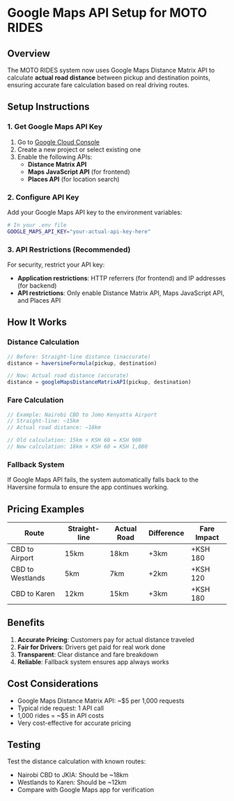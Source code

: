 # Google Maps API Setup for MOTO RIDES

## Overview
The MOTO RIDES system now uses Google Maps Distance Matrix API to calculate **actual road distance** between pickup and destination points, ensuring accurate fare calculation based on real driving routes.

## Setup Instructions

### 1. Get Google Maps API Key
1. Go to [Google Cloud Console](https://console.cloud.google.com/)
2. Create a new project or select existing one
3. Enable the following APIs:
   - **Distance Matrix API**
   - **Maps JavaScript API** (for frontend)
   - **Places API** (for location search)

### 2. Configure API Key
Add your Google Maps API key to the environment variables:

```bash
# In your .env file
GOOGLE_MAPS_API_KEY="your-actual-api-key-here"
```

### 3. API Restrictions (Recommended)
For security, restrict your API key:
- **Application restrictions**: HTTP referrers (for frontend) and IP addresses (for backend)
- **API restrictions**: Only enable Distance Matrix API, Maps JavaScript API, and Places API

## How It Works

### Distance Calculation
```typescript
// Before: Straight-line distance (inaccurate)
distance = haversineFormula(pickup, destination)

// Now: Actual road distance (accurate)
distance = googleMapsDistanceMatrixAPI(pickup, destination)
```

### Fare Calculation
```typescript
// Example: Nairobi CBD to Jomo Kenyatta Airport
// Straight-line: ~15km
// Actual road distance: ~18km

// Old calculation: 15km × KSH 60 = KSH 900
// New calculation: 18km × KSH 60 = KSH 1,080
```

### Fallback System
If Google Maps API fails, the system automatically falls back to the Haversine formula to ensure the app continues working.

## Pricing Examples

| Route | Straight-line | Actual Road | Difference | Fare Impact |
|-------|---------------|-------------|------------|-------------|
| CBD to Airport | 15km | 18km | +3km | +KSH 180 |
| CBD to Westlands | 5km | 7km | +2km | +KSH 120 |
| CBD to Karen | 12km | 15km | +3km | +KSH 180 |

## Benefits

1. **Accurate Pricing**: Customers pay for actual distance traveled
2. **Fair for Drivers**: Drivers get paid for real work done
3. **Transparent**: Clear distance and fare breakdown
4. **Reliable**: Fallback system ensures app always works

## Cost Considerations

- Google Maps Distance Matrix API: ~$5 per 1,000 requests
- Typical ride request: 1 API call
- 1,000 rides = ~$5 in API costs
- Very cost-effective for accurate pricing

## Testing

Test the distance calculation with known routes:
- Nairobi CBD to JKIA: Should be ~18km
- Westlands to Karen: Should be ~12km
- Compare with Google Maps app for verification